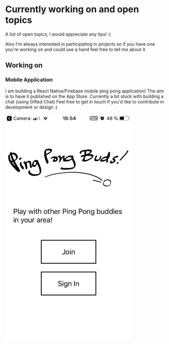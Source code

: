 # Currently working on and open topics 
A list of open topics, I would appreciate any tips! :)

Also I'm always interested in participating in projects so if you have one you're working on and could use a hand feel free to tell me about it.

## Working on 
### Mobile Application
I am building a React Native/Firebase mobile ping pong application! 
The aim is to have it published on the App Store. 
Currently a bit stuck with building a chat (using Gifted Chat)
Feel free to get in touch if you'd like to contribute in development or design :)


<img src="images/pingpongbuds.PNG" width="400">
